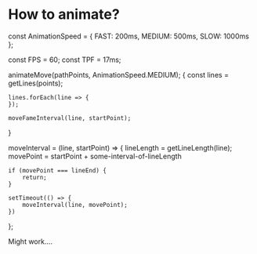 # How to animate?

const AnimationSpeed = {
    FAST: 200ms,
    MEDIUM: 500ms,
    SLOW: 1000ms
};

const FPS = 60;
const TPF = 17ms;

animateMove(pathPoints, AnimationSpeed.MEDIUM);
{
    const lines = getLines(points);

    lines.forEach(line => {
    });

    moveFameInterval(line, startPoint);
}

moveInterval = (line, startPoint) => {
    lineLength = getLineLength(line);
    movePoint =  startPoint + some-interval-of-lineLength

    if (movePoint === lineEnd) {
        return;
    }

    setTimeout(() => {
        moveInterval(line, movePoint);
    })
};

Might work....